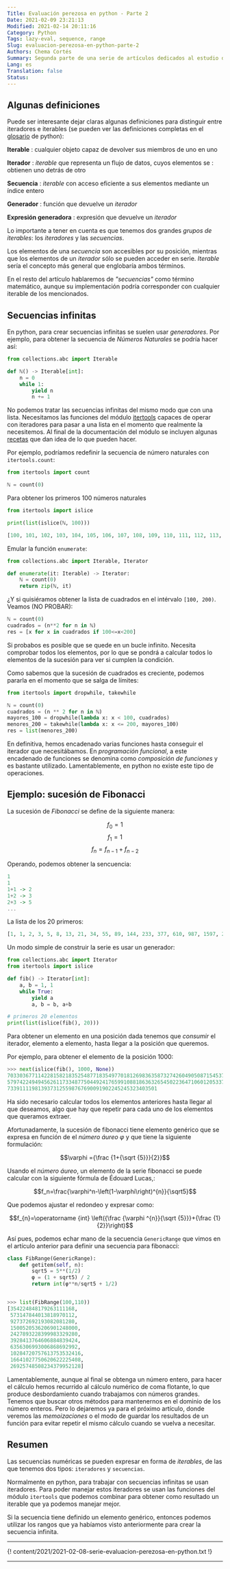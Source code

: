 ```yaml
---
Title: Evaluación perezosa en python - Parte 2
Date: 2021-02-09 23:21:13
Modified: 2021-02-14 20:11:16
Category: Python
Tags: lazy-eval, sequence, range
Slug: evaluacion-perezosa-en-python-parte-2
Authors: Chema Cortés
Summary: Segunda parte de una serie de artículos dedicados al estudio de la evaluación perezosa en python. En esta parte se estudia las secuencia infintas, algunas implementadas con iteradores, y el modo en que se pueden manejar.
Lang: es
Translation: false
Status:
---
```


## Algunas definiciones

Puede ser interesante dejar claras algunas definiciones para distinguir entre
iteradores e iterables (se pueden ver las definiciones completas en el
[glosario][] de python):

**Iterable**
: cualquier objeto capaz de devolver sus miembros de uno en uno

**Iterador**
: _iterable_ que representa un flujo de datos, cuyos elementos se
: obtienen uno detrás de otro

**Secuencia**
: _iterable_ con acceso eficiente a sus elementos mediante un índice entero

**Generador**
: función que devuelve un _iterador_

**Expresión generadora**
: expresión que devuelve un _iterador_

Lo importante a tener en cuenta es que tenemos dos grandes _grupos de
iterables_: los _iteradores_ y las _secuencias_.

Los elementos de una _secuencia_ son accesibles por su posición, mientras que
los elementos de un _iterador_ sólo se pueden acceder en serie. _Iterable_ sería
el concepto más general que englobaría ambos términos.

En el resto del artículo hablaremos de _"secuencias"_ como término matemático,
aunque su implementación podría corresponder con cualquier iterable de los
mencionados.

## Secuencias infinitas

En python, para crear secuencias infinitas se suelen usar _generadores_. Por
ejemplo, para obtener la secuencia de _Números Naturales_ se podría hacer así:

```python
from collections.abc import Iterable

def ℕ() -> Iterable[int]:
    n = 0
    while 1:
        yield n
        n += 1
```

No podemos tratar las secuencias infinitas del mismo modo que con una lista.
Necesitamos las funciones del módulo [itertools][] capaces de operar con
iteradores para pasar a una lista en el momento que realmente la necesitemos. Al
final de la documentación del módulo se incluyen algunas
[recetas][itertools-recipes] que dan idea de lo que pueden hacer.

Por ejemplo, podríamos redefinir la secuencia de número naturales con
`itertools.count`:

```python
from itertools import count

ℕ = count(0)
```

Para obtener los primeros 100 números naturales

```python
from itertools import islice

print(list(islice(ℕ, 100)))

[100, 101, 102, 103, 104, 105, 106, 107, 108, 109, 110, 111, 112, 113, 114, 115, 116, 117, 118, 119, 120, 121, 122, 123, 124, 125, 126, 127, 128, 129, 130, 131, 132, 133, 134, 135, 136, 137, 138, 139, 140, 141, 142, 143, 144, 145, 146, 147, 148, 149, 150, 151, 152, 153, 154, 155, 156, 157, 158, 159, 160, 161, 162, 163, 164, 165, 166, 167, 168, 169, 170, 171, 172, 173, 174, 175, 176, 177, 178, 179, 180, 181, 182, 183, 184, 185, 186, 187, 188, 189, 190, 191, 192, 193, 194, 195, 196, 197, 198, 199]

```

Emular la función `enumerate`:

```python
from collections.abc import Iterable, Iterator

def enumerate(it: Iterable) -> Iterator:
    ℕ = count(0)
    return zip(ℕ, it)
```

¿Y si quisiéramos obtener la lista de cuadrados en el intérvalo `[100, 200)`.
Veamos (NO PROBAR):

```python
ℕ = count(0)
cuadrados = (n**2 for n in ℕ)
res = [x for x in cuadrados if 100<=x<200]
```

Si probabos es posible que se quede en un bucle infinito. Necesita comprobar
todos los elementos, por lo que se pondrá a calcular todos lo elementos de la
sucesión para ver si cumplen la condición.

Como sabemos que la sucesión de cuadrados es creciente, podemos pararla en el
momento que se salga de límites:

```python
from itertools import dropwhile, takewhile

ℕ = count(0)
cuadrados = (n ** 2 for n in ℕ)
mayores_100 = dropwhile(lambda x: x < 100, cuadrados)
menores_200 = takewhile(lambda x: x <= 200, mayores_100)
res = list(menores_200)
```

En definitiva, hemos encadenado varias funciones hasta conseguir el iterador que
necesitábamos. En _programación funcional_, a este encadenado de funciones se
denomina como _composición de funciones_ y es bastante utilizado.
Lamentablemente, en python no existe este tipo de operaciones.

## Ejemplo: sucesión de Fibonacci

La sucesión de _Fibonacci_ se define de la siguiente manera:

$$f_0=1$$
$$f_1=1$$
$$f_n = f_{n-1} + f_{n-2}$$

Operando, podemos obtener la sencuencia:

```haskell
1
1
1+1 -> 2
1+2 -> 3
2+3 -> 5
...
```

La lista de los 20 primeros:

```python
[1, 1, 2, 3, 5, 8, 13, 21, 34, 55, 89, 144, 233, 377, 610, 987, 1597, 2584, 4181, 6765]
```

Un modo simple de construir la serie es usar un generador:

```python
from collections.abc import Iterator
from itertools import islice

def fib() -> Iterator[int]:
    a, b = 1, 1
    while True:
        yield a
        a, b = b, a+b

# primeros 20 elementos
print(list(islice(fib(), 20)))
```

Para obtener un elemento en una posición dada tenemos que _consumir_ el
iterador, elemento a elemento, hasta llegar a la posición que queremos.

Por ejemplo, para obtener el elemento de la posición 1000:

```python
>>> next(islice(fib(), 1000, None))
70330367711422815821835254877183549770181269836358732742604905087154537118196933
57974224949456261173348775044924176599108818636326545022364710601205337412127386
7339111198139373125598767690091902245245323403501
```

Ha sido necesario calcular todos los elementos anteriores hasta llegar al que
deseamos, algo que hay que repetir para cada uno de los elementos que queramos
extraer.

Afortunadamente, la sucesión de fibonacci tiene elemento genérico que se expresa
en función de el _número áureo_ $\varphi$ y que tiene la siguiente formulación:

$$\varphi ={\frac {1+{\sqrt {5}}}{2}}$$

Usando el _número áureo_, un elemento de la serie fibonacci se puede calcular
con la siguiente fórmula de Édouard Lucas,:

$$f_n=\frac{\varphi^n-\left(1-\varphi\right)^{n}}{\sqrt5}$$

Que podemos ajustar el redondeo y expresar como:

$$f_{n}=\operatorname {int} \left({\frac {\varphi ^{n}}{\sqrt {5}}}+{\frac {1}{2}}\right)$$

Así pues, podemos echar mano de la secuencia `GenericRange` que vimos en el
artículo anterior para definir una secuencia para fibonacci:

```python
class FibRange(GenericRange):
    def getitem(self, n):
        sqrt5 = 5**(1/2)
        φ = (1 + sqrt5) / 2
        return int(φ**n/sqrt5 + 1/2)


>>> list(FibRange(100,110))
[354224848179263111168,
 573147844013818970112,
 927372692193082081280,
 1500520536206901248000,
 2427893228399983329280,
 3928413764606884839424,
 6356306993006868692992,
 10284720757613753532416,
 16641027750620622225408,
 26925748508234379952128]
```

Lamentablemente, aunque al final se obtenga un número entero, para hacer el
cálculo hemos recurrido al cálculo numérico de coma flotante, lo que produce
desbordamiento cuando trabajamos con números grandes. Tenemos que buscar otros
métodos para mantenernos en el dominio de los número enteros. Pero lo dejaremos
ya para el próximo artículo, donde veremos las _memoizaciones_ o el modo de
guardar los resultados de un función para evitar repetir el mismo cálculo cuando
se vuelva a necesitar.

## Resumen

Las secuencias numéricas se pueden expresar en forma de _iterables_, de las que
tenemos dos tipos: `iteradores` y `secuencias`.

Normalmente en python, para trabajar con secuencias infinitas se usan
iteradores. Para poder manejar estos iteradores se usan las funciones del módulo
`itertools` que podemos combinar para obtener como resultado un iterable  que ya
podemos manejar mejor.

Si la secuencia tiene definido un elemento genérico, entonces podemos utilizar
los rangos que ya habíamos visto anteriormente para crear la secuencia infinita.

[glosario]: https://docs.python.org/3.9/glossary.html
[itertools]: https://docs.python.org/3.9/library/itertools.html
[itertools-recipes]: https://docs.python.org/3.9/library/itertools.html#itertools-recipes

-----

{! content/2021/2021-02-08-serie-evaluacion-perezosa-en-python.txt !}

-----
